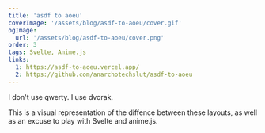 ```yaml
---
title: 'asdf to aoeu'
coverImage: '/assets/blog/asdf-to-aoeu/cover.gif'
ogImage:
  url: '/assets/blog/asdf-to-aoeu/cover.png'
order: 3
tags: Svelte, Anime.js
links:
  1: https://asdf-to-aoeu.vercel.app/
  2: https://github.com/anarchotechslut/asdf-to-aoeu
---
```


I don't use qwerty. I use dvorak.

This is a visual representation of the diffence between these layouts, as well as an excuse to play with Svelte and anime.js.
